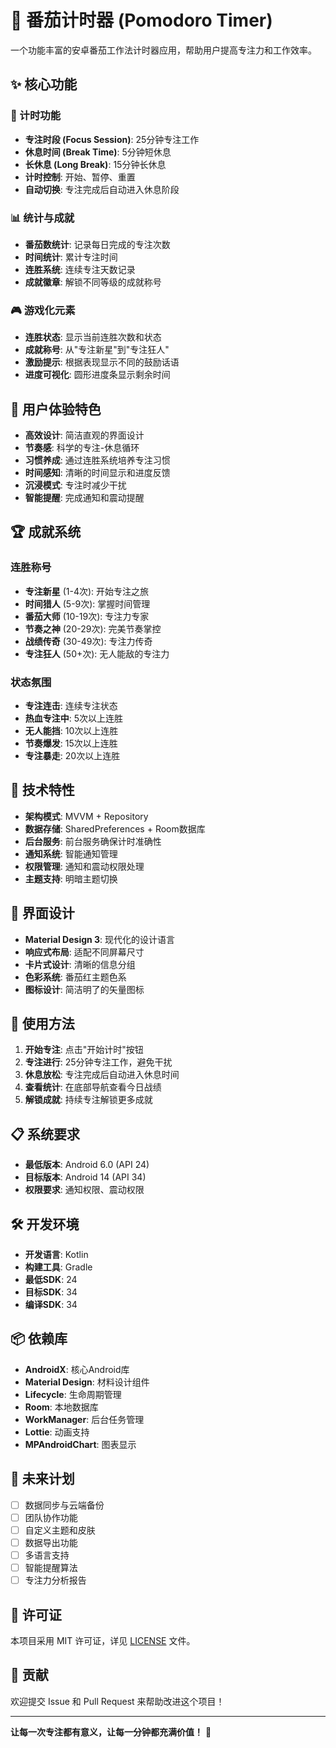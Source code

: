 # 🍅 番茄计时器 (Pomodoro Timer)

一个功能丰富的安卓番茄工作法计时器应用，帮助用户提高专注力和工作效率。

## ✨ 核心功能

### 🧭 计时功能
- **专注时段 (Focus Session)**: 25分钟专注工作
- **休息时间 (Break Time)**: 5分钟短休息
- **长休息 (Long Break)**: 15分钟长休息
- **计时控制**: 开始、暂停、重置
- **自动切换**: 专注完成后自动进入休息阶段

### 📊 统计与成就
- **番茄数统计**: 记录每日完成的专注次数
- **时间统计**: 累计专注时间
- **连胜系统**: 连续专注天数记录
- **成就徽章**: 解锁不同等级的成就称号

### 🎮 游戏化元素
- **连胜状态**: 显示当前连胜次数和状态
- **成就称号**: 从"专注新星"到"专注狂人"
- **激励提示**: 根据表现显示不同的鼓励话语
- **进度可视化**: 圆形进度条显示剩余时间

## 🎯 用户体验特色

- **高效设计**: 简洁直观的界面设计
- **节奏感**: 科学的专注-休息循环
- **习惯养成**: 通过连胜系统培养专注习惯
- **时间感知**: 清晰的时间显示和进度反馈
- **沉浸模式**: 专注时减少干扰
- **智能提醒**: 完成通知和震动提醒

## 🏆 成就系统

### 连胜称号
- **专注新星** (1-4次): 开始专注之旅
- **时间猎人** (5-9次): 掌握时间管理
- **番茄大师** (10-19次): 专注力专家
- **节奏之神** (20-29次): 完美节奏掌控
- **战绩传奇** (30-49次): 专注力传奇
- **专注狂人** (50+次): 无人能敌的专注力

### 状态氛围
- **专注连击**: 连续专注状态
- **热血专注中**: 5次以上连胜
- **无人能挡**: 10次以上连胜
- **节奏爆发**: 15次以上连胜
- **专注暴走**: 20次以上连胜

## 🔧 技术特性

- **架构模式**: MVVM + Repository
- **数据存储**: SharedPreferences + Room数据库
- **后台服务**: 前台服务确保计时准确性
- **通知系统**: 智能通知管理
- **权限管理**: 通知和震动权限处理
- **主题支持**: 明暗主题切换

## 📱 界面设计

- **Material Design 3**: 现代化的设计语言
- **响应式布局**: 适配不同屏幕尺寸
- **卡片式设计**: 清晰的信息分组
- **色彩系统**: 番茄红主题色系
- **图标设计**: 简洁明了的矢量图标

## 🚀 使用方法

1. **开始专注**: 点击"开始计时"按钮
2. **专注进行**: 25分钟专注工作，避免干扰
3. **休息放松**: 专注完成后自动进入休息时间
4. **查看统计**: 在底部导航查看今日战绩
5. **解锁成就**: 持续专注解锁更多成就

## 📋 系统要求

- **最低版本**: Android 6.0 (API 24)
- **目标版本**: Android 14 (API 34)
- **权限要求**: 通知权限、震动权限

## 🛠️ 开发环境

- **开发语言**: Kotlin
- **构建工具**: Gradle
- **最低SDK**: 24
- **目标SDK**: 34
- **编译SDK**: 34

## 📦 依赖库

- **AndroidX**: 核心Android库
- **Material Design**: 材料设计组件
- **Lifecycle**: 生命周期管理
- **Room**: 本地数据库
- **WorkManager**: 后台任务管理
- **Lottie**: 动画支持
- **MPAndroidChart**: 图表显示

## 🔮 未来计划

- [ ] 数据同步与云端备份
- [ ] 团队协作功能
- [ ] 自定义主题和皮肤
- [ ] 数据导出功能
- [ ] 多语言支持
- [ ] 智能提醒算法
- [ ] 专注力分析报告

## 📄 许可证

本项目采用 MIT 许可证，详见 [LICENSE](LICENSE) 文件。

## 🤝 贡献

欢迎提交 Issue 和 Pull Request 来帮助改进这个项目！

---

**让每一次专注都有意义，让每一分钟都充满价值！** 🚀
